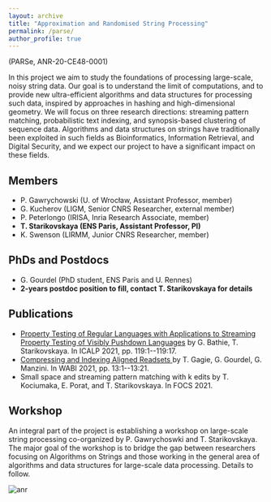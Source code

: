 ```yaml
---
layout: archive
title: "Approximation and Randomised String Processing"
permalink: /parse/
author_profile: true
---
```


(PARSe, ANR-20-CE48-0001)

In this project we aim to study the foundations of processing large-scale, noisy string data. Our goal is to understand the limit of
computations, and to provide new ultra-efficient algorithms and data structures for processing such data, inspired by approaches in
hashing and high-dimensional geometry. We will focus on three research directions: streaming pattern matching, probabilistic text
indexing, and synopsis-based clustering of sequence data. Algorithms and data structures on strings have traditionally been
exploited in such fields as Bioinformatics, Information Retrieval, and Digital Security, and we expect our project to have a significant
impact on these fields.

## Members
* P. Gawrychowski (U. of Wrocław, Assistant Professor, member)
* G. Kucherov (LIGM, Senior CNRS Researcher, external member)
* P. Peterlongo (IRISA, Inria Research Associate, member)
* **T. Starikovskaya (ENS Paris, Assistant Professor, PI)**
* K. Swenson (LIRMM, Junior CNRS Researcher, member)

## PhDs and Postdocs
* G. Gourdel (PhD student, ENS Paris and U. Rennes)
* **2-years postdoc position to fill, contact T. Starikovskaya for details**

## Publications 
* <a href="https://drops.dagstuhl.de/opus/volltexte/2021/14188/">Property Testing of Regular Languages with Applications to Streaming Property Testing of Visibly Pushdown Languages</a> by G. Bathie, T. Starikovskaya. In ICALP 2021, pp. 119:1--119:17. 
* <a href="https://drops.dagstuhl.de/opus/volltexte/2021/14366/pdf/LIPIcs-WABI-2021-13.pdf"> Compressing and Indexing Aligned Readsets </a> by T. Gagie, G. Gourdel, G. Manzini. In WABI 2021, pp. 13:1--13:21.
* Small space and streaming pattern matching with k edits by T. Kociumaka, E. Porat, and T. Starikovskaya. In FOCS 2021.

## Workshop
An integral part of the project is establishing a workshop on large-scale string processing co-organized by P. Gawrychoswki and T. Starikovskaya. The major goal of the workshop is to bridge the gap between researchers focusing on
Algorithms on Strings and those working in the general area of algorithms and data structures for large-scale data processing. Details to follow.


![anr](logoANR.png)
